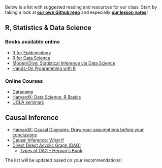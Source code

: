 Below is a list with suggested reading and resources for our class. 
Start by taking a look at **[our own Github repo](<https://github.com/transatlantic-comppsych/teaching_Athens>)** and especially **[our lesson notes](<https://github.com/transatlantic-comppsych/teaching_Athens/blob/main/athens_teaching_code.Rmd>)**!
## R, Statistics & Data Science
### Books available online
- [R for Epidemiology](<https://www.r4epi.com/>)
- [R for Data Science](<https://r4ds.hadley.nz/>)
- [ModernDive: Statistical Inference via Data Science](<https://moderndive.com/index.html>)
- [Hands-On Programming with R](<https://rstudio-education.github.io/hopr/>)
### Online Courses
- [Datacamp](<https://www.datacamp.com/>)
- [HarvardX: Data Science: R Basics](<https://www.edx.org/learn/r-programming/harvard-university-data-science-r-basics>)
- [UCLA seminars](<https://discord.com/channels/1193942491943145493/1222583086622052453/1222654932604157962>)
## Causal Inference
- [HarvardX: Causal Diagrams: Draw your assumptions before your conclusions](<https://www.edx.org/learn/data-analysis/harvard-university-causal-diagrams-draw-your-assumptions-before-your-conclusions>)
- [Causal Inference: What If](<https://www.hsph.harvard.edu/miguel-hernan/causal-inference-book/>)
- [Direct Direct Acyclic Graph (DAG)](https://www.r4epi.com/introduction-to-directed-acyclic-graphs)
  - [Types of DAG - Hernan's Book](https://sgfin.github.io/2019/06/19/Causal-Inference-Book-All-DAGs/)

    
The list will be updated based on your recommendations!